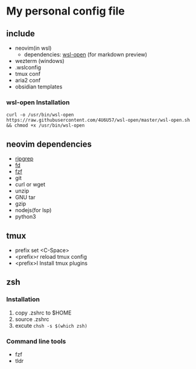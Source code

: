 # My personal config file

## include

- neovim(in wsl)
  - dependencies: [wsl-open](https://gitlab.com/4U6U57/wsl-open) (for markdown preview)
- wezterm (windows)
- .wslconfig
- tmux conf
- aria2 conf
- obsidian templates

### wsl-open Installation

`curl -o /usr/bin/wsl-open https://raw.githubusercontent.com/4U6U57/wsl-open/master/wsl-open.sh && chmod +x /usr/bin/wsl-open`

## neovim dependencies

- [ripgrep](https://github.com/BurntSushi/ripgrep)
- [fd](https://github.com/sharkdp/fd)
- [fzf](https://github.com/junegunn/fzf)
- git
- curl or wget
- unzip
- GNU tar
- gzip
- nodejs(for lsp)
- python3

## tmux

- prefix set \<C-Space\>
- \<prefix\>r reload tmux config
- \<prefix\>I Install tmux plugins

## zsh

### Installation

1. copy .zshrc to $HOME
2. source .zshrc
3. excute `chsh -s $(which zsh)`

### Command line tools

- fzf
- tldr
